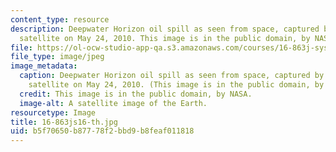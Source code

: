 ```yaml
---
content_type: resource
description: Deepwater Horizon oil spill as seen from space, captured by NASA Terra
  satellite on May 24, 2010. This image is in the public domain, by NASA.
file: https://ol-ocw-studio-app-qa.s3.amazonaws.com/courses/16-863j-system-safety-spring-2016/b5f70650b87778f2bbd9b8feaf011818_16-863js16-th.jpg
file_type: image/jpeg
image_metadata:
  caption: Deepwater Horizon oil spill as seen from space, captured by NASA Terra
    satellite on May 24, 2010. (This image is in the public domain, by NASA.)
  credit: This image is in the public domain, by NASA.
  image-alt: A satellite image of the Earth.
resourcetype: Image
title: 16-863js16-th.jpg
uid: b5f70650-b877-78f2-bbd9-b8feaf011818
---
```

